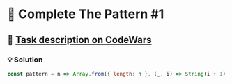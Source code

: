 # 📝 Complete The Pattern #1

## 🔗 [Task description on CodeWars](https://www.codewars.com/kata/5572f7c346eb58ae9c000047)

### 💡 Solution

```javascript
const pattern = n => Array.from({ length: n }, (_, i) => String(i + 1).repeat(i + 1)).join('\n');
```
